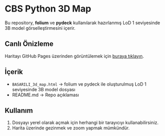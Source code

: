 # CBS Python 3D Map

Bu repository, **folium** ve **pydeck** kullanılarak hazırlanmış LoD 1 seviyesinde 3B model görselleştirmesini içerir.  

## Canlı Önizleme
Haritayı GitHub Pages üzerinden görüntülemek için [buraya tıklayın](https://haticederyaa.github.io/CBS_Python_Map/BASARILI_3d_map.html).  

## İçerik
- `BASARILI_3d_map.html` → folium ve pydeck ile oluşturulmuş LoD 1 seviyesinde 3B model dosyası
- README.md → Repo açıklaması

## Kullanım
1. Dosyayı yerel olarak açmak için herhangi bir tarayıcıyı kullanabilirsiniz.
2. Harita üzerinde gezinmek ve zoom yapmak mümkündür.
